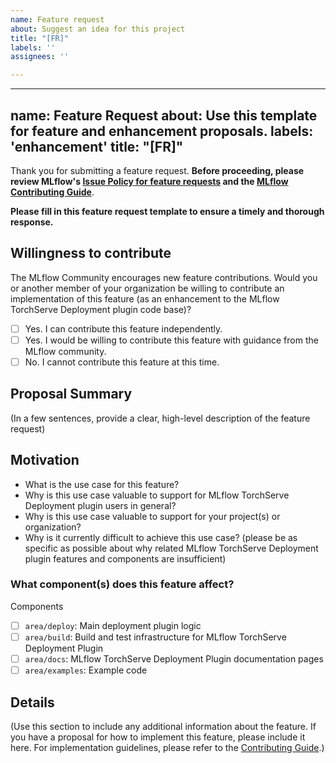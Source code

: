 ```yaml
---
name: Feature request
about: Suggest an idea for this project
title: "[FR]"
labels: ''
assignees: ''

---
```


---
name: Feature Request
about: Use this template for feature and enhancement proposals.
labels: 'enhancement'
title: "[FR]"
---
Thank you for submitting a feature request. **Before proceeding, please review MLflow's [Issue Policy for feature requests](https://www.github.com/mlflow/mlflow/blob/master/ISSUE_POLICY.md#feature-requests) and the [MLflow Contributing Guide](https://github.com/mlflow/mlflow/blob/master/CONTRIBUTING.rst)**.

**Please fill in this feature request template to ensure a timely and thorough response.**

## Willingness to contribute
The MLflow Community encourages new feature contributions. Would you or another member of your organization be willing to contribute an implementation of this feature (as an enhancement to the MLflow TorchServe Deployment plugin code base)?

- [ ] Yes. I can contribute this feature independently.
- [ ] Yes. I would be willing to contribute this feature with guidance from the MLflow community.
- [ ] No. I cannot contribute this feature at this time.

## Proposal Summary

(In a few sentences, provide a clear, high-level description of the feature request)

## Motivation
- What is the use case for this feature?
- Why is this use case valuable to support for MLflow TorchServe Deployment plugin users in general?
- Why is this use case valuable to support for your project(s) or organization?
- Why is it currently difficult to achieve this use case? (please be as specific as possible about why related MLflow TorchServe Deployment plugin features and components are insufficient)

### What component(s) does this feature affect?
Components 
- [ ] `area/deploy`: Main deployment plugin logic
- [ ] `area/build`: Build and test infrastructure for MLflow TorchServe Deployment Plugin
- [ ] `area/docs`: MLflow TorchServe Deployment Plugin documentation pages
- [ ] `area/examples`: Example code

## Details

(Use this section to include any additional information about the feature. If you have a proposal for how to implement this feature, please include it here. For implementation guidelines, please refer to the [Contributing Guide](https://github.com/mlflow/mlflow/blob/master/CONTRIBUTING.rst#contribution-guidelines).)

